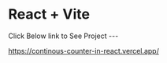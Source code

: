 # React + Vite

Click Below link to See Project ---

https://continous-counter-in-react.vercel.app/





